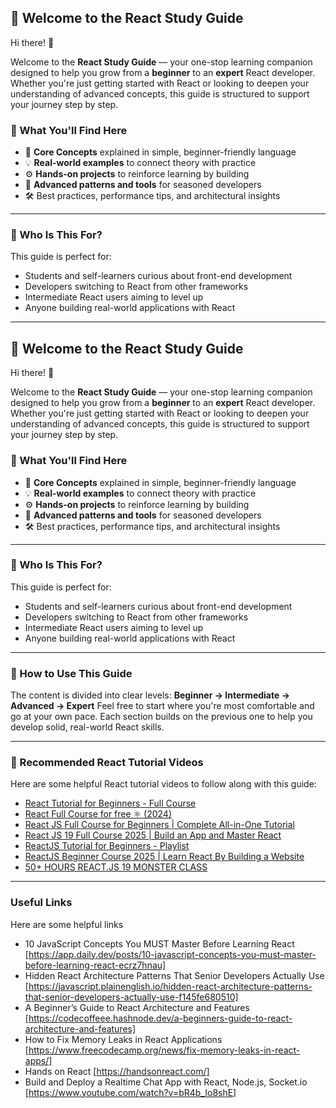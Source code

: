 ## 👋 Welcome to the React Study Guide

Hi there! 👋

Welcome to the **React Study Guide** — your one-stop learning companion designed to help you grow from a **beginner** to an **expert** React developer. Whether you're just getting started with React or looking to deepen your understanding of advanced concepts, this guide is structured to support your journey step by step.

### 🎯 What You'll Find Here

* 🧠 **Core Concepts** explained in simple, beginner-friendly language
* 💡 **Real-world examples** to connect theory with practice
* ⚙️ **Hands-on projects** to reinforce learning by building
* 🧪 **Advanced patterns and tools** for seasoned developers
* 🛠️ Best practices, performance tips, and architectural insights

---

### 🚀 Who Is This For?

This guide is perfect for:

* Students and self-learners curious about front-end development
* Developers switching to React from other frameworks
* Intermediate React users aiming to level up
* Anyone building real-world applications with React

---

## 👋 Welcome to the React Study Guide

Hi there! 👋

Welcome to the **React Study Guide** — your one-stop learning companion designed to help you grow from a **beginner** to an **expert** React developer. Whether you're just getting started with React or looking to deepen your understanding of advanced concepts, this guide is structured to support your journey step by step.

### 🎯 What You'll Find Here

* 🧠 **Core Concepts** explained in simple, beginner-friendly language
* 💡 **Real-world examples** to connect theory with practice
* ⚙️ **Hands-on projects** to reinforce learning by building
* 🧪 **Advanced patterns and tools** for seasoned developers
* 🛠️ Best practices, performance tips, and architectural insights

---

### 🚀 Who Is This For?

This guide is perfect for:

* Students and self-learners curious about front-end development
* Developers switching to React from other frameworks
* Intermediate React users aiming to level up
* Anyone building real-world applications with React

---

### 🙌 How to Use This Guide

The content is divided into clear levels:
**Beginner → Intermediate → Advanced → Expert**
Feel free to start where you're most comfortable and go at your own pace. Each section builds on the previous one to help you develop solid, real-world React skills.

---

### 🎥 Recommended React Tutorial Videos

Here are some helpful React tutorial videos to follow along with this guide:

* [React Tutorial for Beginners - Full Course](https://www.youtube.com/watch?v=SqcY0GlETPk&utm_source=chatgpt.com)
* [React Full Course for free ⚛️ (2024)](https://www.youtube.com/watch?v=CgkZ7MvWUAA&utm_source=chatgpt.com)
* [React JS Full Course for Beginners | Complete All-in-One Tutorial](https://www.youtube.com/watch?v=RVFAyFWO4go&utm_source=chatgpt.com)
* [React JS 19 Full Course 2025 | Build an App and Master React](https://www.youtube.com/watch?v=dCLhUialKPQ&utm_source=chatgpt.com)
* [ReactJS Tutorial for Beginners - Playlist](https://www.youtube.com/playlist?list=PLC3y8-rFHvwgg3vaYJgHGnModB54rxOk3&utm_source=chatgpt.com)
* [ReactJS Beginner Course 2025 | Learn React By Building a Website](https://www.youtube.com/watch?pp=0gcJCdgAo7VqN5tD&v=3OqiKTyH4r0&utm_source=chatgpt.com)
* [50+ HOURS REACT.JS 19 MONSTER CLASS](https://www.youtube.com/watch?v=M9O5AjEFzKw&utm_source=chatgpt.com)

---
### Useful Links

Here are some helpful links

- 10 JavaScript Concepts You MUST Master Before Learning React [https://app.daily.dev/posts/10-javascript-concepts-you-must-master-before-learning-react-ecrz7hnau]
- Hidden React Architecture Patterns That Senior Developers Actually Use [https://javascript.plainenglish.io/hidden-react-architecture-patterns-that-senior-developers-actually-use-f145fe680510]
- A Beginner’s Guide to React Architecture and Features [https://codecoffeee.hashnode.dev/a-beginners-guide-to-react-architecture-and-features]
- How to Fix Memory Leaks in React Applications [https://www.freecodecamp.org/news/fix-memory-leaks-in-react-apps/]
- Hands on React [https://handsonreact.com/]
- Build and Deploy a Realtime Chat App with React, Node.js, Socket.io [https://www.youtube.com/watch?v=bR4b_Io8shE]